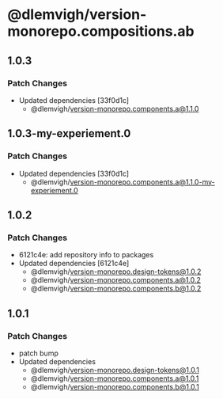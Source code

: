 # @dlemvigh/version-monorepo.compositions.ab

## 1.0.3

### Patch Changes

- Updated dependencies [33f0d1c]
  - @dlemvigh/version-monorepo.components.a@1.1.0

## 1.0.3-my-experiement.0

### Patch Changes

- Updated dependencies [33f0d1c]
  - @dlemvigh/version-monorepo.components.a@1.1.0-my-experiement.0

## 1.0.2

### Patch Changes

- 6121c4e: add repository info to packages
- Updated dependencies [6121c4e]
  - @dlemvigh/version-monorepo.design-tokens@1.0.2
  - @dlemvigh/version-monorepo.components.a@1.0.2
  - @dlemvigh/version-monorepo.components.b@1.0.2

## 1.0.1

### Patch Changes

- patch bump
- Updated dependencies
  - @dlemvigh/version-monorepo.design-tokens@1.0.1
  - @dlemvigh/version-monorepo.components.a@1.0.1
  - @dlemvigh/version-monorepo.components.b@1.0.1
